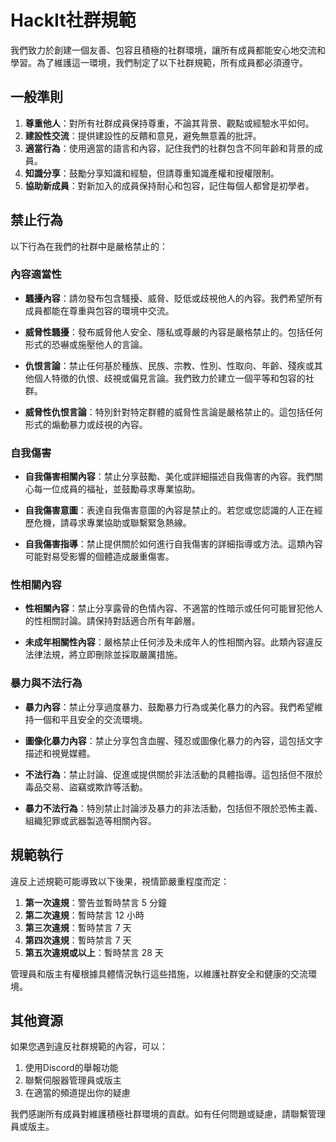 # HackIt社群規範

我們致力於創建一個友善、包容且積極的社群環境，讓所有成員都能安心地交流和學習。為了維護這一環境，我們制定了以下社群規範，所有成員都必須遵守。

## 一般準則

1. **尊重他人**：對所有社群成員保持尊重，不論其背景、觀點或經驗水平如何。
2. **建設性交流**：提供建設性的反饋和意見，避免無意義的批評。
3. **適當行為**：使用適當的語言和內容，記住我們的社群包含不同年齡和背景的成員。
4. **知識分享**：鼓勵分享知識和經驗，但請尊重知識產權和授權限制。
5. **協助新成員**：對新加入的成員保持耐心和包容，記住每個人都曾是初學者。

## 禁止行為

以下行為在我們的社群中是嚴格禁止的：

### 內容適當性

- **騷擾內容**：請勿發布包含騷擾、威脅、貶低或歧視他人的內容。我們希望所有成員都能在尊重與包容的環境中交流。
    
- **威脅性騷擾**：發布威脅他人安全、隱私或尊嚴的內容是嚴格禁止的。包括任何形式的恐嚇或施壓他人的言論。
    
- **仇恨言論**：禁止任何基於種族、民族、宗教、性別、性取向、年齡、殘疾或其他個人特徵的仇恨、歧視或偏見言論。我們致力於建立一個平等和包容的社群。
    
- **威脅性仇恨言論**：特別針對特定群體的威脅性言論是嚴格禁止的。這包括任何形式的煽動暴力或歧視的內容。

### 自我傷害

- **自我傷害相關內容**：禁止分享鼓勵、美化或詳細描述自我傷害的內容。我們關心每一位成員的福祉，並鼓勵尋求專業協助。
    
- **自我傷害意圖**：表達自我傷害意圖的內容是禁止的。若您或您認識的人正在經歷危機，請尋求專業協助或聯繫緊急熱線。
    
- **自我傷害指導**：禁止提供關於如何進行自我傷害的詳細指導或方法。這類內容可能對易受影響的個體造成嚴重傷害。

### 性相關內容

- **性相關內容**：禁止分享露骨的色情內容、不適當的性暗示或任何可能冒犯他人的性相關討論。請保持對話適合所有年齡層。
    
- **未成年相關性內容**：嚴格禁止任何涉及未成年人的性相關內容。此類內容違反法律法規，將立即刪除並採取嚴厲措施。

### 暴力與不法行為

- **暴力內容**：禁止分享過度暴力、鼓勵暴力行為或美化暴力的內容。我們希望維持一個和平且安全的交流環境。
    
- **圖像化暴力內容**：禁止分享包含血腥、殘忍或圖像化暴力的內容，這包括文字描述和視覺媒體。
    
- **不法行為**：禁止討論、促進或提供關於非法活動的具體指導。這包括但不限於毒品交易、盜竊或欺詐等活動。
    
- **暴力不法行為**：特別禁止討論涉及暴力的非法活動，包括但不限於恐怖主義、組織犯罪或武器製造等相關內容。

## 規範執行

違反上述規範可能導致以下後果，視情節嚴重程度而定：

1. **第一次違規**：警告並暫時禁言 5 分鐘
2. **第二次違規**：暫時禁言 12 小時
3. **第三次違規**：暫時禁言 7 天
4. **第四次違規**：暫時禁言 7 天
5. **第五次違規或以上**：暫時禁言 28 天

管理員和版主有權根據具體情況執行這些措施，以維護社群安全和健康的交流環境。

## 其他資源

如果您遇到違反社群規範的內容，可以：

1. 使用Discord的舉報功能
2. 聯繫伺服器管理員或版主
3. 在適當的頻道提出你的疑慮

我們感謝所有成員對維護積極社群環境的貢獻。如有任何問題或疑慮，請聯繫管理員或版主。 